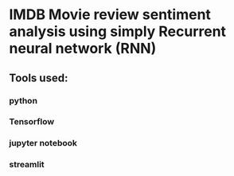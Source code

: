 # IMDB Movie review sentiment analysis using simply Recurrent neural network (RNN)

## Tools used:

### python

### Tensorflow

### jupyter notebook

### streamlit
